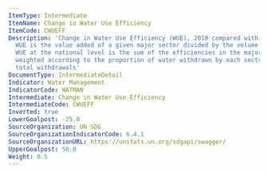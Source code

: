 ```yaml
---
ItemType: Intermediate
ItemName: Change in Water Use Efficiency
ItemCode: CWUEFF
Description: 'Change in Water Use Efficiency (WUE), 2018 compared with 2010-2015 average:
  WUE is the value added of a given major sector divided by the volume of water used.
  WUE at the national level is the sum of the efficiencies in the major economic sectors
  weighted according to the proportion of water withdrawn by each sector over the
  total withdrawals'
DocumentType: IntermediateDetail
Indicator: Water Management
IndicatorCode: WATMAN
Intermediate: Change in Water Use Efficiency
IntermediateCode: CWUEFF
Inverted: true
LowerGoalpost: -25.0
SourceOrganization: UN SDG
SourceOrganizationIndicatorCode: 6.4.1
SourceOrganizationURL: https://unstats.un.org/sdgapi/swagger/
UpperGoalpost: 50.0
Weight: 0.5
---
```



